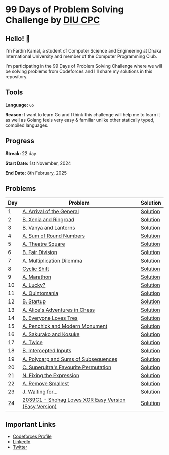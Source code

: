 # 99 Days of Problem Solving Challenge by [DIU CPC](https://www.linkedin.com/company/diu-cpc-computer-programming-club)

## Hello! 👋

I'm Fardin Kamal, a student of Computer Science and Engineering at Dhaka International University and member of the Computer Programming Club.

I'm participating in the 99 Days of Problem Solving Challenge where we will be solving problems from Codeforces and I'll share my solutions in this repository.


## Tools
**Language:** `Go`

**Reason:** I want to learn Go and I think this challenge will help me to learn it as well as Golang feels very easy & familiar unlike other statically typed, compiled languages.


## Progress
**Streak:** 22 day

**Start Date:** 1st November, 2024

**End Date:** 8th February, 2025


## Problems

| Day | Problem                                                                                                 | Solution                |
|-----|---------------------------------------------------------------------------------------------------------|-------------------------|
| 1   | [A. Arrival of the General](https://codeforces.com/problemset/problem/144/A)                            | [Solution](./day-1.go)  |
| 2   | [B. Xenia and Ringroad](https://codeforces.com/problemset/problem/339/B)                                | [Solution](./day-2.go)  |
| 3   | [B. Vanya and Lanterns](https://codeforces.com/problemset/problem/492/B)                                | [Solution](./day-3.go)  |
| 4   | [A. Sum of Round Numbers](https://codeforces.com/problemset/problem/1352/A)                             | [Solution](./day-4.go)  |
| 5   | [A. Theatre Square](https://codeforces.com/problemset/problem/1/A)                                      | [Solution](./day-5.go)  |
| 6   | [B. Fair Division](https://codeforces.com/problemset/problem/1472/B)                                    | [Solution](./day-6.go)  |
| 7   | [A. Multiplication Dilemma](https://codeforces.com/problemset/gymProblem/101972/A)                      | [Solution](./day-7.go)  |
| 8   | [Cyclic Shift](https://codeforces.com/gym/101972/problem/K)                                             | [Solution](./day-8.go)  |
| 9   | [A. Marathon](https://codeforces.com/problemset/problem/1692/A)                                         | [Solution](./day-9.go)  |
| 10  | [A. Lucky?](https://codeforces.com/problemset/problem/1676/A)                                           | [Solution](./day-10.go) |
| 11  | [A. Quintomania](https://codeforces.com/problemset/problem/2036/A)                                      | [Solution](./day-11.go) |
| 12  | [B. Startup](https://codeforces.com/problemset/problem/2036/B)                                          | [Solution](./day-12.go) |
| 13  | [A. Alice's Adventures in Chess](https://codeforces.com/problemset/problem/2028/A)                      | [Solution](./day-13.go) |
| 14  | [B. Everyone Loves Tres](https://codeforces.com/problemset/problem/2035/B)                              | [Solution](./day-14.go) |
| 15  | [A. Penchick and Modern Monument](https://codeforces.com/problemset/problem/2031/A)                     | [Solution](./day-15.go) |
| 16  | [A. Sakurako and Kosuke](https://codeforces.com/problemset/problem/2033/A)                              | [Solution](./day-16.go) |
| 17  | [A. Twice](https://codeforces.com/problemset/problem/2037/A)                                            | [Solution](./day-17.go) |
| 18  | [B. Intercepted Inputs](https://codeforces.com/problemset/problem/2037/B)                               | [Solution](./day-18.go) |
| 19  | [A. Polycarp and Sums of Subsequences](https://codeforces.com/contest/1618/problem/A)                   | [Solution](./day-19.go) |
| 20  | [C. Superultra's Favourite Permutation](https://codeforces.com/contest/2037/problem/C)                  | [Solution](./day-20.go) |
| 21  | [N. Fixing the Expression](https://codeforces.com/problemset/problem/2038/N)                            | [Solution](./day-21.go) |
| 22  | [A. Remove Smallest](https://codeforces.com/problemset/problem/1399/A)                                  | [Solution](./day-22.go) |
| 23  | [J. Waiting for...](https://codeforces.com/problemset/problem/2038/J)                                   | [Solution](./day-23.go) |
| 24  | [2039C1 - Shohag Loves XOR Easy Version (Easy Version)](https://codeforces.com/contest/2039/problem/C1) | [Solution](./day-24.go) |

## Important Links

- [Codeforces Profile](https://codeforces.com/profile/fardinkamal62)
- [LinkedIn](https://www.linkedin.com/in/fardinkamal62)
- [Twitter](https://twitter.com/fardinkamal62)
